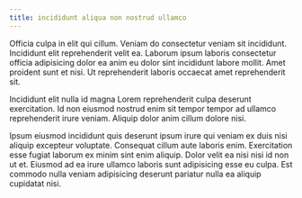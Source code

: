 ```yaml
---
title: incididunt aliqua non nostrud ullamco
---
```


Officia culpa in elit qui cillum. Veniam do consectetur veniam sit incididunt. Incididunt elit reprehenderit velit ea. Laborum ipsum laboris consectetur officia adipisicing dolor ea anim eu dolor sint incididunt labore mollit. Amet proident sunt et nisi. Ut reprehenderit laboris occaecat amet reprehenderit sit.

Incididunt elit nulla id magna Lorem reprehenderit culpa deserunt exercitation. Id non eiusmod nostrud enim sit tempor tempor ad ullamco reprehenderit irure veniam. Aliquip dolor anim cillum dolore nisi.

Ipsum eiusmod incididunt quis deserunt ipsum irure qui veniam ex duis nisi aliquip excepteur voluptate. Consequat cillum aute laboris enim. Exercitation esse fugiat laborum ex minim sint enim aliquip. Dolor velit ea nisi nisi id non ut et. Eiusmod ad ea irure ullamco laboris sunt adipisicing esse eu culpa. Est commodo nulla veniam adipisicing deserunt pariatur nulla ea aliquip cupidatat nisi.